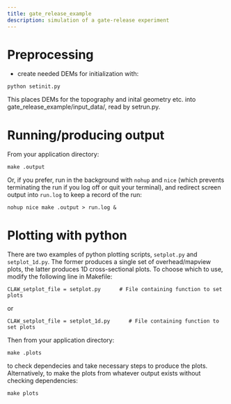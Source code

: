 ```yaml
---
title: gate_release_example
description: simulation of a gate-release experiment
---
```


# Preprocessing

* create needed DEMs for initialization with:
```
python setinit.py
```
This places DEMs for the topography and inital geometry etc. into gate_release_example/input_data/, read by setrun.py.

# Running/producing output

From your application directory:
```
make .output
```
Or, if you prefer, run in the background with `nohup` and `nice` (which prevents terminating the run if you log off or quit your terminal), and redirect screen output into `run.log` to keep a record of the run:
```
nohup nice make .output > run.log &
```

# Plotting with python

There are two examples of python plotting scripts, `setplot.py` and `setplot_1d.py`. The former produces a single set of overhead/mapview plots, the latter produces 1D cross-sectional plots. To choose which to use, modify the following line in Makefile:
```
CLAW_setplot_file = setplot.py      # File containing function to set plots
```
 or 
 ```
CLAW_setplot_file = setplot_1d.py      # File containing function to set plots
 ```

Then from your application directory:

```
make .plots
```
to check dependecies and take necessary steps to produce the plots. Alternatively, to make the plots from whatever output exists without checking dependencies:
```
make plots
```




